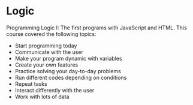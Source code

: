 # Logic
Programming Logic I: The first programs with JavaScript and HTML.
This course covered the following topics:
- Start programming today
- Communicate with the user
- Make your program dynamic with variables
- Create your own features
- Practice solving your day-to-day problems
- Run different codes depending on conditions
- Repeat tasks
- Interact differently with the user
- Work with lots of data
